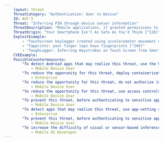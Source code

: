 ```yaml
---
    layout: threat
    ThreatCategory: "Authentication: User to Device"
    ID: AUT-5
    Threat: "Inferring PIN through device sensor information"
    ThreatDescription: "Mobile applications, if granted permissions to do so, can collect data from various device sensors such as an accelerometer, gyroscope, microphone, or camera to calculate what areas of the mobile device screen are being tapped by the user. This data can be analyzed to infer with high probability (70%) the keystrokes made by the user, such as a PIN or password entry. The success of this attack improves as additional data is collected from activity by a given user. Note this attack does not require an application to acheive privilege escalation; however, an application that can successfully exploit privilege escalation vulnerabilities may have increased potential to realize this threat by accessing otherwise restricted sensors."
    ThreatOrigin: "Your Smartphone Isn't As Safe As You'd Think [^128]"
    ExploitExample:
        - "Touchscreen keylogger created using accelerometer movement during typing [^248]"
        - "Tapprints: your finger taps have fingerprints [^249]"
        - "ToughLogger: Inferring Keystrokes on Touch Screen from Smartphone Motion [^250]"
    CVEExample:
    PossibleCountermeasures:
        "To detect Android apps that may realize this threat, use the Verify Apps feature to detect 3rd party apps that appear to abuse access to device sensors.":
            - Mobile Device User
        "To reduce the opporunity for this threat, deploy containerization or MAM solutions in combination with devices that successfully enforce policies that restrict access to device sensors by untrusted apps.":
            - Enterprise
        "To reduce the opportunity for this threat, do not authorize (or revoke if granted) access to device sensors by untrusted applications when those applications are not actively in use (e.g., running in the background).":
            - Mobile Device User
        "To reduce the opportunity for this threat, use access controls native to the mobile OS to revoke access to device peripherals or services for an app when related application functions are no longer in use.":
            - Mobile Device User
        "To prevent this threat, before authenticating to sensitive applications, forcibly close all untrusted applications that have access to device sensors such as an accelerometer or gyroscope.":
            - Mobile Device User
        "To detect apps that may realize this threat, use app-vetting services to determine if any apps present in your mobile device deployment appear to use sensor data in an untrusted manner.":
            - Enterprise
        "To prevent this threat, before authenticating to sensitive applications, use OS configuration settings to revoke global access for all apps to device sensors such as an accelerometer or gyroscope.":
            - Mobile Device User
        "To increase the difficulty of visual or sensor-based inference attacks on entries by the on-screen keyboard, a randomized keyboard layout for PIN or password entry could be implemented as a feature of the mobile OS.":
            - Mobile OS Developer
---
```

